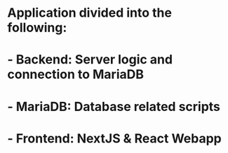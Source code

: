 # Application divided into the following:
#   - Backend: Server logic and connection to MariaDB
#   - MariaDB: Database related scripts
#   - Frontend: NextJS & React Webapp
